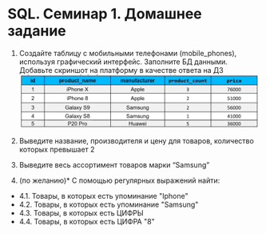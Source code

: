 # SQL. Семинар 1. Домашнее задание

1. Создайте таблицу с мобильными телефонами (mobile_phones), используя графический интерфейс. Заполните БД данными. Добавьте скриншот на платформу в качестве ответа на ДЗ
![mobile_phones](sem1_hometask_table.png)

2. Выведите название, производителя и цену для товаров, количество которых превышает 2

3.  Выведите весь ассортимент товаров марки “Samsung”

4. (по желанию)* С помощью регулярных выражений найти:
- 4.1. Товары, в которых есть упоминание "Iphone"
- 4.2. Товары, в которых есть упоминание "Samsung"
- 4.3.  Товары, в которых есть ЦИФРЫ
- 4.4.  Товары, в которых есть ЦИФРА "8"
